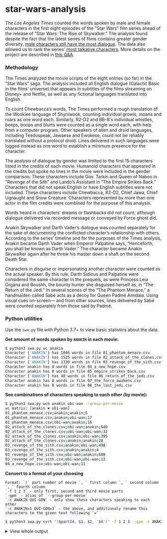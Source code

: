 # star-wars-analysis

The _Los Angeles Times_ counted the words spoken by male and female characters in the first eight episodes of the "Star Wars" film series ahead of the release of "Star Wars: The Rise of Skywalker." The analysis found despite the fact that the latest series of films contains greater gender diversity, [male characters still have the most dialogue](https://www.latimes.com/projects/star-wars-movies-female-character-analysis/). The data also allowed us to rank the series' [most talkative characters](https://www.latimes.com/projects/star-wars-most-talkative-characters/). More details on the project are described in [this Q&A](https://www.latimes.com/entertainment-arts/story/2019-12-19/star-wars-movies-female-character-analysis-q-a).

### Methodology

The Times analyzed the movie scripts of the eight entries (so far) in the “Star Wars” saga. The analysis included all English dialogue (Galactic Basic in the films’ universe) that appears in subtitles of the films streaming on Disney+ and Netflix, as well as any fictional languages translated into English.

To count Chewbacca’s words, The Times performed a rough translation of the Wookiee language of Shyriiwook, counting individual growls, moans and roars as one word each. Similarly, R2-D2 and BB-8's individual whistles, beeps, boops and blurts were counted as a single word each, with help from a computer program. Other speakers of alien and droid languages, including Teedospeak, Jawaese and Ewokese, could not be reliably translated without a protocol droid. Lines delivered in such languages were logged instead as one word to establish a minimum presence for the character.

The analysis of dialogue by gender was limited to the first 15 characters listed in the credits of each movie. Humanoid characters that appeared in the credits but spoke no lines in the movie were included in the gender comparison. These characters include Gov. Tarkin and Queen of Naboo in “Revenge of the Sith” and Lando’s Assistant in “The Empire Strikes Back.” Characters that did not speak English or have English subtitles were not included. These characters include Chewbacca, R2-D2, Chief Jawa, Chief Ugnaught and Snow Creature. Characters represented by more than one actor in the film credits were combined for the purpose of this analysis.

Words heard in characters’ dreams or flashbacks did not count, although dialogue delivered via recorded message or conveyed by Force ghost did.

Anakin Skywalker and Darth Vader’s dialogue was counted separately for the sake of documenting the conflicted character’s relationship with others. According to the series’ timeline and for the purposes of the Times analysis, Anakin became Darth Vader when Emperor Palpatine says, “Henceforth, you shall be known as Darth Vader.” The character became Anakin Skywalker again after he threw his master down a shaft on the second Death Star.

Characters in disguise or impersonating another character were counted as the actual speaker. By this rule, Darth Sidious and Palpatine were considered the same character in the prequels, as were Princess Leia Organa and Boushh, the bounty hunter she disguised herself as, in “The Return of the Jedi.” In several scenes of the “The Phantom Menace,” a handmaiden called Sabé acts as a decoy for Queen Padmé Amidala. Using visual cues on-screen— and from other sources, lines delivered by Sabé were counted separately from those said by Padmé.

### Python utilities

Use the `swa.py` file with Python 3.7+ to view basic statistics about the data.

**Get amount of words spoken by `ANAKIN` in each movie:**
```bash
$ python3 swa.py wc anakin
Character {'ANAKIN'} has 1046 words in file 01_phantom_menace.csv
Character {'ANAKIN'} has 1525 words in file 02_attack_of_the_clones.csv
Character {'ANAKIN'} has 1330 words in file 03_revenge_of_the_sith.csv
Character anakin has 0 words in file 04_a_new_hope.csv
Character anakin has 0 words in file 05_empire_strikes_back.csv
Character {'ANAKIN'} has 48 words in file 06_return_of_the_jedi.csv
Character anakin has 0 words in file 07_the_force_awakens.csv
Character anakin has 0 words in file 08_the_last_jedi.csv
```

**See combinations of characters speaking to each other (by movie):**
```bash
$ python3 swa.py wcm anakin obi-wan --group-per-movie
wc matrix: [anakin ✖ obi-wan]
01_phantom_menace.csv;anakin;anakin;6
01_phantom_menace.csv;anakin;obi-wan;17
01_phantom_menace.csv;obi-wan;anakin;16
02_attack_of_the_clones.csv;obi-wan;anakin;640
02_attack_of_the_clones.csv;obi-wan;obi-wan;32
02_attack_of_the_clones.csv;anakin;obi-wan;395
02_attack_of_the_clones.csv;anakin;anakin;28
03_revenge_of_the_sith.csv;anakin;obi-wan;498
03_revenge_of_the_sith.csv;anakin;anakin;4
03_revenge_of_the_sith.csv;obi-wan;anakin;680
03_revenge_of_the_sith.csv;obi-wan;obi-wan;12
04_a_new_hope.csv;obi-wan;obi-wan;11
```

**Convert to a format of your choosing**  

    Format: `(` part number of movie `, ` first column `, ` second column `, ` fourth column 
    `-f 1 2 3` - only first, second and third movie parts  
    `-gpm` - alias of `--group-per-movie`  
    `-c ANAKIN QUI-GON` - only show these characters speaking to each other  
    `-c ANAKIN=1 QUI-GON=3` - the above, and additionaly rename this characters to the given text following `=`  
```bash
$ python3 swa.py cvrt "($partId, $1, $2, '$4')" -f 1 2 3 --gpm -c ANAKIN=1 QUI-GON=3

```

<details>
<summary>
View whole output
</summary>
```
Format: "($partId, $1, $2, '$4')"; files: ['01_phantom_menace.csv', '02_attack_o
f_the_clones.csv', '03_revenge_of_the_sith.csv']
01_phantom_menace.csv:
(1, 1, 3, 'Hi.')
(1, 3, 1, 'Hi there.')
(1, 1, 3, 'Your buddy here was about to be turned into orange goo. He picked a f
ight with a Dug... an especially dangerous Dug called Sebulba.')
(1, 3, 1, 'Thanks, my young friend.')
(1, 1, 3, 'Here, you'll like these pallies. Here.')
(1, 3, 1, 'Thank you.')
(1, 1, 3, 'Do you have shelter?')
(1, 3, 1, 'We'll head back to our ship.')
(1, 1, 3, 'Is it far?')
(1, 3, 1, 'It's on the outskirts.')
(1, 1, 3, 'You'll never reach the outskirts in time. Sandstorms are very, very d
angerous. Come on. I'll take you to my place.')
(1, 1, 1, 'Whoops.')
(1, 1, 3, 'I've been working on a scanner to try and locate mine.')
(1, 1, 3, 'And they blow you up! Boom!')
(1, 1, 3, 'Has anybody ever seen a Podrace?')
(1, 3, 1, 'They have Podracing on Malastare. Very fast, very dangerous.')
(1, 1, 3, 'I'm the only human who can do it.')
(1, 3, 1, 'You must have Jedi reflexes if you race pods.')
(1, 1, 3, 'You're a Jedi knight, aren't you?')
(1, 3, 1, 'What makes you think that?')
(1, 1, 3, 'I saw your laser sword. Only Jedis carry that kind of weapon.')
(1, 3, 1, 'Perhaps I killed a Jedi and took it from him.')
(1, 1, 3, 'I don't think so. No one can kill a Jedi.')
(1, 3, 1, 'I wish that were so.')
(1, 1, 3, 'I had a dream I was a Jedi. I came back here and freed all the slaves
.')
(1, 1, 3, 'Have you come to free us?')
(1, 3, 1, 'No, I'm afraid not.')
(1, 1, 3, 'I think you have. Why else would you be here?')
(1, 3, 1, 'I can see there's no fooling you, Anakin.')
(1, 3, 1, 'We're on our way to Coruscant, the central system in the Republic...
on a very important mission.')
(1, 1, 3, 'How did you end up out here in the outer rim?')
(1, 1, 3, 'I can help. I can fix anything.')
(1, 3, 1, 'I believe you can. But first we must acquire the parts we need.')
(1, 1, 3, 'I built a racer. It's the fastest ever. There's a big race tomorrow o
n Boonta Eve.')
(1, 1, 3, 'You could enter my pod.')
(1, 3, 1, 'Your mother's right.')
(1, 3, 1, 'Is there anyone friendly to the Republic who can help us?')
(1, 1, 3, 'It wasn't my fault. Really. Sebulba flashed me with his vents. I actu
ally saved the pod, mostly.')
(1, 3, 1, 'I think it's time we found out.')
(1, 3, 1, 'Here, use this power charge.')
(1, 1, 3, 'Yes, sir!')
(1, 1, 3, 'It's working! It's working!')
(1, 3, 1, 'Stay still, Ani. Let me clean this cut.')
(1, 1, 3, 'There's so many. Do they all have a system of planets?')
(1, 3, 1, 'Most of them.')
(1, 1, 3, 'Has anyone been to 'em all?')
(1, 3, 1, 'Not likely.')
(1, 1, 3, 'I wanna be the frst one to see 'em all.')
(1, 3, 1, 'There we are. Good as new.')
(1, 1, 3, 'What are you doing?')
(1, 3, 1, 'Checking your blood for infections. Go on. You have a big day tomorro
w. Sleep well, Ani.')
(1, 1, 3, 'What'd he mean by that?')
(1, 3, 1, 'I'll tell you later.')
(1, 3, 1, 'Of course you will.')
(1, 3, 1, 'You all set, Ani?')
(1, 1, 3, 'Yep.')
(1, 3, 1, 'Right. Remember, concentrate on the moment. Feel, don't think. Use yo
ur instincts.')
(1, 1, 3, 'I will.')
(1, 3, 1, 'May the Force be with you.')
(1, 1, 1, 'Oh, no! Nooo!')
(1, 3, 1, 'Hey. These are yours.')
(1, 1, 1, 'Yes!')
(1, 3, 1, 'And he has been freed.')
(1, 1, 3, 'What? ')
(1, 3, 1, 'You're no longer a slave.')
(1, 1, 3, 'You mean I get to come with you in your starship?')
(1, 3, 1, 'Anakin... training to become a Jedi is not an easy challenge... and e
ven if you succeed, it's a hard life.')
(1, 1, 3, 'But I wanna go. It's what I've always dreamed of doing.')
(1, 3, 1, 'Then pack your things. We haven't much time.')
(1, 1, 1, 'Yippee!')
(1, 1, 3, 'What about Mom? Is she free too?')
(1, 3, 1, 'I tried to free your mother, Ani, but Watto wouldn't have it.')
(1, 1, 3, 'Qui-Gon, sir, wait! I'm tired!')
(1, 3, 1, 'Anakin! Drop! Go! Tell them to take off!')
(1, 1, 3, 'Are you all right?')
(1, 3, 1, 'I think so.')
(1, 3, 1, 'I'm not sure... but it was well-trained in the Jedi arts.')
(1, 1, 3, 'What are we gonna do about it?')
(1, 3, 1, 'We shall be patient.')
(1, 3, 1, 'Anakin Skywalker... meet Obi-Wan Kenobi.')
(1, 1, 3, 'Qui-Gon, sir, I don't want to be a problem.')
(1, 3, 1, 'You won't be, Ani. I'm not allowed to train you... so I want you to w
atch me and be mindful. Always remember: Your focus determines your reality. Sta
y close to me and you'll be safe.')
(1, 1, 3, 'Master, sir... I heard Yoda talking about midi-chlorians. I've been w
ondering... What are midi-chlorians?')
(1, 3, 1, 'Midi-chlorians are a microscopic life-form... that resides within all
 living cells.')
(1, 1, 3, 'They live inside me?')
(1, 3, 1, 'Inside your cells, yes. And we are symbionts with them.')
(1, 1, 3, 'Symbionts?')
(1, 3, 1, 'Life-forms living together for mutual advantage. Without the midi-chl
orians, life could not exist... and we would have no knowledge of the Force. The
y continually speak to us... telling us the will of the Force. When you learn to
 quiet your mind... you'll hear them speaking to you.')
(1, 1, 3, 'I don't understand.')
(1, 3, 1, 'With time and training, Ani, you will. You will.')
(1, 1, 3, 'They're here!')
(1, 3, 1, 'Once we get inside, you find a safe place to hide and stay there.')
(1, 1, 3, 'Sure.')
(1, 3, 1, 'Stay there.')
(1, 3, 1, 'Ani, find cover. Quick!')
(1, 1, 3, 'Hey, wait for me!')
(1, 3, 1, 'Anakin, stay where you are. You'll be safe there.')
(1, 1, 3, ' But l...')
(1, 3, 1, 'Stay in that cockpit.')
(1, 3, 1, 'We'll handle this.')


02_attack_of_the_clones.csv:
(2, 1, 1, 'But I am grown up. You said it yourself.')
(2, 1, 1, 'You're exactly the way I remember you in my dreams.')
(2, 1, 1, 'No. No.')
(2, 1, 1, 'Oh, not again. Obi-Wan's gonna kill me.')


03_revenge_of_the_sith.csv:
(3, 1, 1, 'What have I done?')
```
</details>
